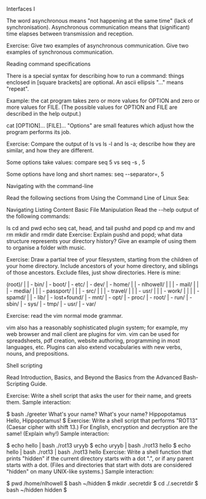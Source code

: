 Interfaces I

The word asynchronous means "not happening at the same time" (lack of synchronisation). Asynchronous communication means that (significant) time elapses between transmission and reception.

Exercise: Give two examples of asynchronous communication. Give two examples of synchronous communication.

Reading command specifications

There is a special syntax for describing how to run a command: things enclosed in [square brackets] are optional. An ascii ellipsis "..." means "repeat".

Example: the cat program takes zero or more values for OPTION and zero or more values for FILE. (The possible values for OPTION and FILE are described in the help output.)

cat [OPTION]... [FILE]...
"Options" are small features which adjust how the program performs its job.

Exercise: Compare the output of ls vs ls -l and ls -a; describe how they are similar, and how they are different.

Some options take values: compare seq 5 vs seq -s , 5

Some options have long and short names: seq --separator=, 5

Navigating with the command-line

Read the following sections from Using the Command Line of Linux Sea:

Navigating
Listing Content
Basic File Manipulation
Read the --help output of the following commands:

ls
cd and pwd
echo
seq
cat, head, and tail
pushd and popd
cp and mv and rm
mkdir and rmdir
date
Exercise: Explain pushd and popd; what data structure represents your directory history? Give an example of using them to organise a folder with music.

Exercise: Draw a partial tree of your filesystem, starting from the children of your home directory. Include ancestors of your home directory, and siblings of those ancestors. Exclude files, just show directories. Here is mine:

  (root)/
    |
    | - bin/
    | - boot/
    | - etc/
    | - dev/
    | - home/
    |     | - nlhowell/
    |     |      | - mail/
    |     |      | - media/
    |     |      | - passport/
    |     |      | - src/
    |     |      | - travel/
    |     |      | - usr/
    |     |      | - work/
    |     |
    |     | - spamd/
    |
    | - lib/
    | - lost+found/
    | - mnt/
    | - opt/
    | - proc/
    | - root/
    | - run/
    | - sbin/
    | - sys/
    | - tmp/
    | - usr/
    | - var/
    

Exercise: read the vim normal mode grammar.

vim also has a reasonably sophisticated plugin system; for example, my web browser and mail client are plugins for vim. vim can be used for spreadsheets, pdf creation, website authoring, programming in most languages, etc. Plugins can also extend vocabularies with new verbs, nouns, and prepositions.

Shell scripting

Read Introduction, Basics, and Beyond the Basics from the Advanced Bash-Scripting Guide.

Exercise: Write a shell script that asks the user for their name, and greets them. Sample interaction:

$ bash ./greeter
What's your name? <RETURN>
What's your name? Hippopotamus
Hello, Hippopotamus!
$ 
Exercise: Write a shell script that performs "ROT13" (Caesar cipher with shift 13.) For English, encryption and decryption are the same! (Explain why!) Sample interaction:

$ echo hello | bash ./rot13
uryyb
$ echo uryyb | bash ./rot13
hello
$ echo hello | bash ./rot13 | bash ./rot13
hello
Exercise: Write a shell function that prints "hidden" if the current directory starts with a dot ".", or if any parent starts with a dot. (Files and directories that start with dots are considered "hidden" on many UNIX-like systems.) Sample interaction:

$ pwd
/home/nlhowell
$ bash ~/hidden
$ mkdir .secretdir
$ cd ./.secretdir
$ bash ~/hidden
hidden
$ 


